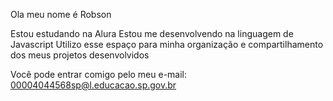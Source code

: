 Ola meu nome é Robson

Estou estudando na Alura
Estou me desenvolvendo na linguagem de Javascript
Utilizo esse espaço para minha organização e compartilhamento dos meus projetos desenvolvidos

Você pode entrar comigo pelo meu e-mail: 00004044568sp@l.educacao.sp.gov.br
